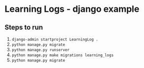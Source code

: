 # Learning Logs - django example
## Steps to run
1. ```django-admin startproject LearningLog .```
1. ```python manage.py migrate```
1. ```python manage.py runserver```
1. ```python manage.py make migrations learning_logs```
1. ```python manage.py migrate```
